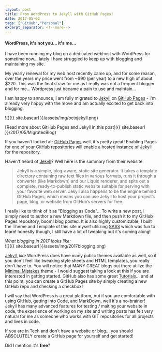 ```yaml
---
layout: post
title: From WordPress to Jekyll with GitHub Pages! 
date: 2017-05-02
tags: ["GitHub","Personal"]
excerpt_separator: <!--more-->
---
```


#### WordPress, it's not you... it's me...

I have been running my blog on a dedicated webhost with WordPress for sometime now... lately I have struggled to keep up with blogging and maintaining my site.

My yearly renewal for my web host recently came up, and for some reason, over the years my price went from ~$90 (per year) to a new high of about $220. This was the final straw for me as I really was not a frequent blogger and for me... Wordpress just became a pain to use and maintain...

I am happy to announce, I am fully migrated to [Jekyll](https://jekyllrb.com/) on [GitHub Pages](https://pages.github.com) - I'm already very happy with the move and am actually excited to get back into blogging. 

![]({{ site.baseurl }}/assets/img/octojekyll.png)

[Read more about GitHub Pages and Jekyll in this post]({{ site.baseurl }}/2017/05/MigratedBlog)

<!--more-->

If you haven't looked at: [GitHub Pages](https://pages.github.com) well, it's pretty great! Enabling Pages for one of your GitHub repositories will enable a hosted instance of Jekyll for the repository.  

Haven't heard of [Jekyll](https://jekyllrb.com/)? Well here is the summary from their website:

> Jekyll is a simple, blog-aware, static site generator. It takes a template directory containing raw text files in various formats, runs it through a converter (like Markdown) and our Liquid renderer, and spits out a complete, ready-to-publish static website suitable for serving with your favorite web server. Jekyll also happens to be the engine behind GitHub Pages, which means you can use Jekyll to host your project’s page, blog, or website from GitHub’s servers for free.



I really like to think of it as "Blogging as Code"... To write a new post, I simply need to author a new Markdown file, and then push it to my GitHub Pages repository, boom! blog posted. It is also highly customizable, I built the Theme and Template of this site myself utilizing [SASS](http://sass-lang.com/) which was fun to learn! honestly though, I still have a lot of tweaking but it's coming along!  

  
  

*What blogging in 2017 looks like:*  
![]({{ site.baseurl }}/assets/img/2017blogging.png)  

  
  
[Jekyll](https://jekyllrb.com/), *like* WordPress does have many public themes available as well, so if you don't feel like tweaking style sheets and HTML templates, you really don't have to. You will notice that MANY GREAT blogs out there utilize the [Minimal Mistakes](https://mademistakes.com/work/minimal-mistakes-jekyll-theme/) theme - I would suggest taking a look at this if you are interested in getting started. GitHub also has some great [Tutorials](https://pages.github.com)... and at this point, you can create a GitHub Pages site by simply creating a new GitHub repo and checking a checkbox!
  
I will say that WordPress is a great platform, but if you are comfortable with using GitHub, getting into Code, and MarkDown, well it's a no-brainer! Jekyll has many advanced features for testing / maiting your website in code, the experience of working on my site and writing posts has felt very natural for me as someone who works with GIT repositories for all projects and lives in code.


If you are in Tech and don't have a website or blog... you should ABSOLUTELY create a GitHub page for yourself and get started!

Did I mention it's **free**?
